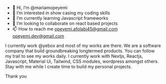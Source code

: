 - 👋 Hi, I’m @mariamopeyemi
- 👀 I’m interested in show casing my coding skills
- 🌱 I’m currently learning Javascript frameworks
- 💞️ I’m looking to collaborate on react based projects
- 📫 How to reach me opeyemi.afolabi45@gmail.com
opeyemi.dev@gmail.com

I currently work @yebox and most of my works are there. We are a software company that build groundbreaking longtermed products. 
You can follow my trail to see my works daily.
I currently work with Nextjs, Reactjs, Javascript, Material Ui, Tailwind, CSS modules, wordpress amongst others.
Stay with me while I create time to build my personal projects.

Thank you
<!---
mariamopeyemi/mariamopeyemi is a ✨ special ✨ repository because its `README.md` (this file) appears on your GitHub profile.
You can click the Preview link to take a look at your changes.
--->
